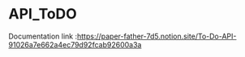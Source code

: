 # API_ToDO

Documentation link :https://paper-father-7d5.notion.site/To-Do-API-91026a7e662a4ec79d92fcab92600a3a

